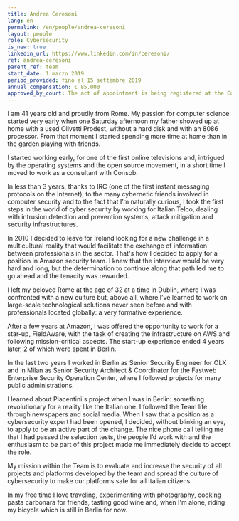 ```yaml
---
title: Andrea Ceresoni
lang: en
permalink: /en/people/andrea-ceresoni
layout: people
role: Cybersecurity 
is_new: true
linkedin_url: https://www.linkedin.com/in/ceresoni/
ref: andrea-ceresoni
parent_ref: team
start_date: 1 marzo 2019
period_provided: fino al 15 settembre 2019
annual_compensation: € 85.000
approved_by_court: The act of appointment is being registered at the Court of Auditors.
---
```

I am 41 years old and proudly from Rome. My passion for computer science started very early when one Saturday afternoon my father showed up at home with a used Olivetti Prodest, without a hard disk and with an 8086 processor. From that moment I started spending more time at home than in the garden playing with friends.

I started working early, for one of the first online televisions and, intrigued by the operating systems and the open source movement, in a short time I moved to work as a consultant with Consob.

In less than 3 years, thanks to IRC (one of the first instant messaging protocols on the Internet), to the many cybernetic friends involved in computer security and to the fact that I’m naturally curious, I took the first steps in the world of cyber security by working for Italian Telco, dealing with intrusion detection and prevention systems, attack mitigation and security infrastructures.

In 2010 I decided to leave for Ireland looking for a new challenge in a multicultural reality that would facilitate the exchange of information between professionals in the sector. That's how I decided to apply for a position in Amazon security team. I knew that the interview would be very hard and long, but the determination to continue along that path led me to go ahead and the tenacity was rewarded.

I left my beloved Rome at the age of 32 at a time in Dublin, where I was confronted with a new culture but, above all, where I’ve learned to work on large-scale technological solutions never seen before and with professionals located globally: a very formative experience.

After a few years at Amazon, I was offered the opportunity to work for a star-up, FieldAware, with the task of creating the infrastructure on AWS and following mission-critical aspects. The start-up experience ended 4 years later, 2 of which were spent in Berlin.

In the last two years I worked in Berlin as Senior Security Engineer for OLX and in Milan as Senior Security Architect & Coordinator for the Fastweb Enterprise Security Operation Center, where I followed projects for many public administrations.

I learned about Piacentini's project when I was in Berlin: something revolutionary for a reality like the Italian one. I followed the Team life through newspapers and social media.
When I saw that a position as a cybersecurity expert had been opened, I decided, without blinking an eye, to apply to be an active part of the change. The nice phone call telling me that I had passed the selection tests, the people I’d work with and the enthusiasm to be part of this project made me immediately decide to accept the role.

My mission within the Team is to evaluate and increase the security of all projects and platforms developed by the team and spread the culture of cybersecurity to make our platforms safe for all Italian citizens.

In my free time I love traveling, experimenting with photography, cooking pasta carbonara for friends, tasting good wine and, when I'm alone, riding my bicycle which is still in Berlin for now.
